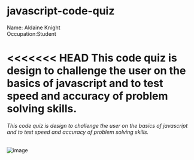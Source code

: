 # javascript-code-quiz
Name: Aldaine Knight<br>
Occupation:Student<br>

<<<<<<< HEAD
This code quiz is design to challenge the user on the basics of javascript and to test speed and accuracy of problem solving skills.
=======
###### This code quiz is design to challenge the user on the basics of javascript and to test speed and accuracy of problem solving skills.


![image](https://user-images.githubusercontent.com/57713429/134105939-bf191341-78c1-449f-a421-b2cb298830b4.png)





